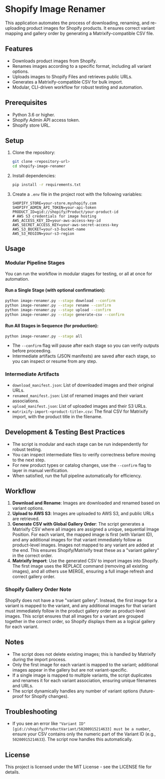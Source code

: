 # Shopify Image Renamer

This application automates the process of downloading, renaming, and re-uploading product images for Shopify products. It ensures correct variant mapping and gallery order by generating a Matrixify-compatible CSV file.

## Features

- Downloads product images from Shopify.
- Renames images according to a specific format, including all variant options.
- Uploads images to Shopify Files and retrieves public URLs.
- Generates a Matrixify-compatible CSV for bulk import.
- Modular, CLI-driven workflow for robust testing and automation.

## Prerequisites

- Python 3.6 or higher.
- Shopify Admin API access token.
- Shopify store URL.

## Setup

1. Clone the repository:
   ```bash
   git clone <repository-url>
   cd shopify-image-renamer
   ```

2. Install dependencies:
   ```bash
   pip install -r requirements.txt
   ```

3. Create a `.env` file in the project root with the following variables:
   ```
   SHOPIFY_STORE=your-store.myshopify.com
   SHOPIFY_ADMIN_API_TOKEN=your-api-token
   PRODUCT_ID=gid://shopify/Product/your-product-id
   # AWS S3 credentials for image hosting
   AWS_ACCESS_KEY_ID=your-aws-access-key-id
   AWS_SECRET_ACCESS_KEY=your-aws-secret-access-key
   AWS_S3_BUCKET=your-s3-bucket-name
   AWS_S3_REGION=your-s3-region
   ```

## Usage

### Modular Pipeline Stages

You can run the workflow in modular stages for testing, or all at once for automation.

#### Run a Single Stage (with optional confirmation):
```bash
python image-renamer.py --stage download --confirm
python image-renamer.py --stage rename --confirm
python image-renamer.py --stage upload --confirm
python image-renamer.py --stage generate-csv --confirm
```

#### Run All Stages in Sequence (for production):
```bash
python image-renamer.py --stage all
```

- The `--confirm` flag will pause after each stage so you can verify outputs before proceeding.
- Intermediate artifacts (JSON manifests) are saved after each stage, so you can inspect or resume from any step.

### Intermediate Artifacts
- `download_manifest.json`: List of downloaded images and their original URLs.
- `renamed_manifest.json`: List of renamed images and their variant associations.
- `upload_manifest.json`: List of uploaded images and their S3 URLs.
- `matrixify-import-<product-title>.csv`: The final CSV for Matrixify import, with the product title in the filename.

## Development & Testing Best Practices

- The script is modular and each stage can be run independently for robust testing.
- You can inspect intermediate files to verify correctness before moving to the next step.
- For new product types or catalog changes, use the `--confirm` flag to layer in manual verification.
- When satisfied, run the full pipeline automatically for efficiency.

## Workflow

1. **Download and Rename**: Images are downloaded and renamed based on variant options.
2. **Upload to AWS S3**: Images are uploaded to AWS S3, and public URLs are retrieved.
3. **Generate CSV with Global Gallery Order**: The script generates a Matrixify CSV where all images are assigned a unique, sequential Image Position. For each variant, the mapped image is first (with Variant ID), and any additional images for that variant immediately follow as product-level images. Images not mapped to any variant are added at the end. This ensures Shopify/Matrixify treat these as a "variant gallery" in the correct order.
4. **Matrixify Import**: Use the generated CSV to import images into Shopify. The first image uses the REPLACE command (removing all existing images), and all others use MERGE, ensuring a full image refresh and correct gallery order.

### Shopify Gallery Order Note

Shopify does not have a true "variant gallery". Instead, the first image for a variant is mapped to the variant, and any additional images for that variant must immediately follow in the product gallery order as product-level images. This script ensures that all images for a variant are grouped together in the correct order, so Shopify displays them as a logical gallery for each variant.

## Notes

- The script does not delete existing images; this is handled by Matrixify during the import process.
- Only the first image for each variant is mapped to the variant; additional images appear in the gallery but are not variant-specific.
- If a single image is mapped to multiple variants, the script duplicates and renames it for each variant association, ensuring unique filenames and URLs.
- The script dynamically handles any number of variant options (future-proof for Shopify changes).

## Troubleshooting

- If you see an error like `"Variant ID" [gid://shopify/ProductVariant/50200915214633] must be a number`, ensure your CSV contains only the numeric part of the Variant ID (e.g., `50200915214633`). The script now handles this automatically.

## License

This project is licensed under the MIT License - see the LICENSE file for details. 